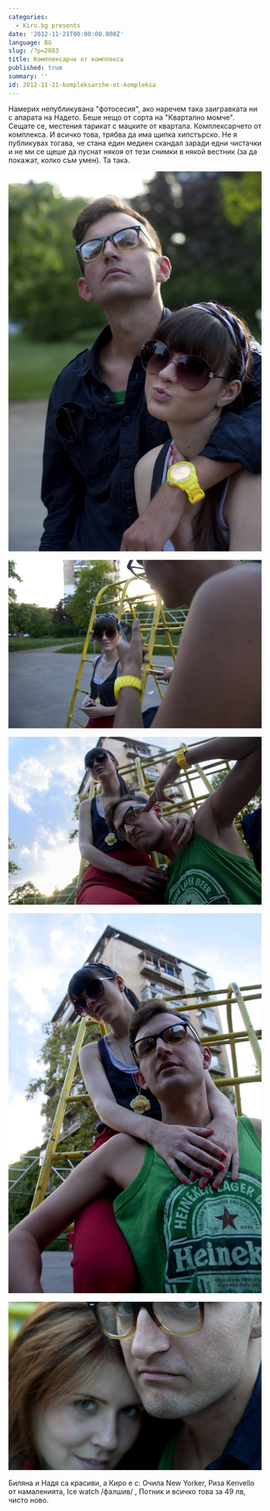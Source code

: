 ```yaml
---
categories:
  - Kiro.bg presents
date: '2012-11-21T00:00:00.000Z'
language: BG
slug: /?p=2083
title: Комплексарче от комплекса
published: true
summary: ''
id: 2012-11-21-kompleksarche-ot-kompleksa
---
```


Намерих непубликувана "фотосесия", ако наречем така заигравката ни с апарата на Надето. Беше нещо от сорта на "Квартално момче". Сещате се, местения тарикат с мацките от квартала. Комплексарчето от комплекса. И всичко това, трябва да има щипка хипстърско. Не я публикувах тогава, че стана един медиен скандал заради едни чистачки и не ми се щеше да пуснат някоя от тези снимки в някой вестник (за да покажат, колко съм умен). Та така. 

![](https://raw.githubusercontent.com/kirilchristov/blog_images/main/2012/11/kiro-freak-7.jpg)

 

![](https://raw.githubusercontent.com/kirilchristov/blog_images/main/2012/11/kiro-freak-2.jpg)

 

![](https://raw.githubusercontent.com/kirilchristov/blog_images/main/2012/11/kiro-freak-3.jpg)

 

![](https://raw.githubusercontent.com/kirilchristov/blog_images/main/2012/11/kiro-freak-5.jpg)

 

![](https://raw.githubusercontent.com/kirilchristov/blog_images/main/2012/11/kiro-freak-6.jpg)

 Биляна и Надя са красиви, а Киро е с: Очила New Yorker, Риза Kenvello от намаленията, Ice watch /фалшив/ , Потник и всичко това за 49 лв, чисто ново.
